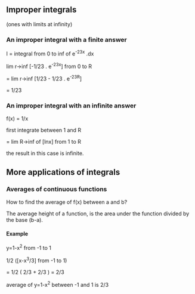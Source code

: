 ## Improper integrals
(ones with limits at infinity)

### An improper integral with a finite answer

I = integral from 0 to inf of e<sup>-23x</sup> .dx

lim r->inf  [-1/23 . e<sup>-23x</sup>] from 0 to R

= lim r->inf [1/23 - 1/23 . e<sup>-23R</sup>]

= 1/23


### An improper integral with an infinite answer

f(x) = 1/x

first integrate between 1 and R

= lim R->inf of [lnx] from 1 to R

the result in this case is infinite.

## More applications of integrals
### Averages of continuous functions
How to find the average of f(x) between a and b?

The average height of a function, is the area under the function divided by the
base (b-a).

#### Example
y=1-x<sup>2</sup> from -1 to 1

1/2 ([x-x<sup>3</sup>/3] from -1 to 1)

= 1/2 ( 2/3 + 2/3 )  = 2/3

average of y=1-x<sup>2</sup> between -1 and 1 is 2/3




